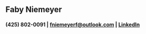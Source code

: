 ## Faby Niemeyer
#### (425) 802-0091 | <fniemeyerf@outlook.com> | [LinkedIn](https://www.linkedin.com/in/fabyf/)
